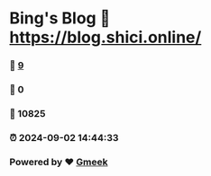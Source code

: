 # Bing's Blog :link: https://blog.shici.online/ 
### :page_facing_up: [9](https://blog.shici.online//tag.html) 
### :speech_balloon: 0 
### :hibiscus: 10825 
### :alarm_clock: 2024-09-02 14:44:33 
### Powered by :heart: [Gmeek](https://github.com/Meekdai/Gmeek)
